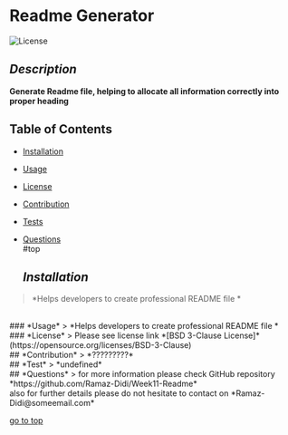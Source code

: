 
  # Readme Generator <br />
  ![License](https://img.shields.io/badge/License-BSD_3--Clause-blue.svg)
  ## *Description*
  **Generate Readme file, helping to allocate all information correctly into proper heading**
  
  ## Table of Contents 
- [Installation](#installation)<br />
- [Usage](#usage)<br />
- [License](#license)<br />
- [Contribution](#contribution)<br />
- [Tests](#test)<br /> 
- [Questions](#questions)<br />
#top

  ## *Installation*
> *Helps developers to create professional README file *
<br />
  ### *Usage*
> *Helps developers to create professional README file *
<br />
### *License*
> Please see license link  *[BSD 3-Clause License]*(https://opensource.org/licenses/BSD-3-Clause)
<br />
## *Contribution*
>  *?????????*
<br />
## *Test*
>  *undefined*
<br />
## *Questions*
>  for more information please check GitHub repository *https://github.com/Ramaz-Didi/Week11-Readme*<br />
 also for further details please do not hesitate to contact on *Ramaz-Didi@someemail.com*
<br />
 
[go to top](#top)
      
     